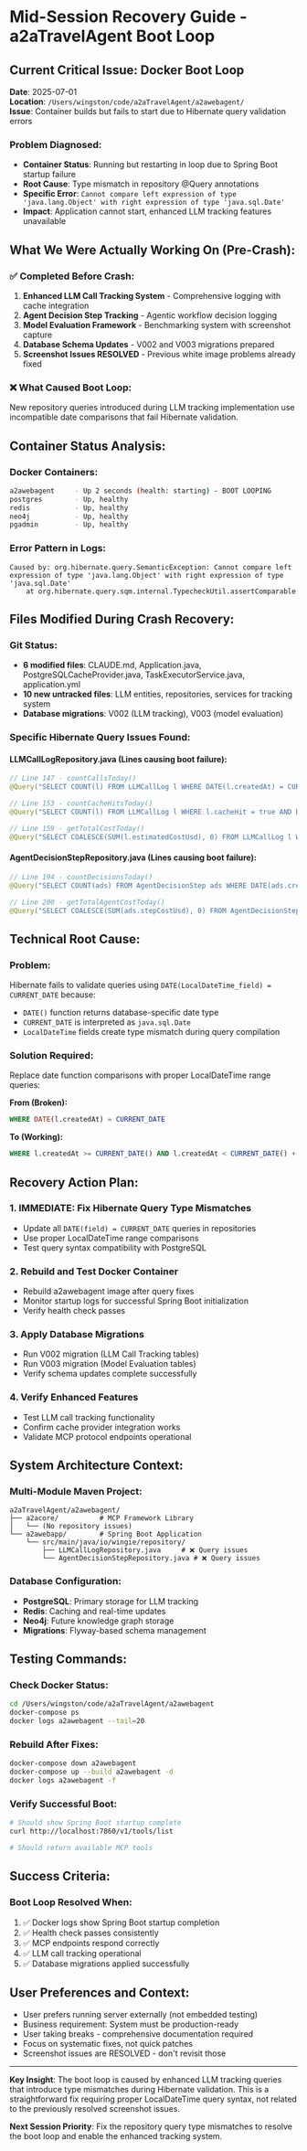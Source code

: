 # Mid-Session Recovery Guide - a2aTravelAgent Boot Loop

## **Current Critical Issue: Docker Boot Loop** 

**Date**: 2025-07-01  
**Location**: `/Users/wingston/code/a2aTravelAgent/a2awebagent/`  
**Issue**: Container builds but fails to start due to Hibernate query validation errors

### **Problem Diagnosed:**
- **Container Status**: Running but restarting in loop due to Spring Boot startup failure
- **Root Cause**: Type mismatch in repository @Query annotations 
- **Specific Error**: `Cannot compare left expression of type 'java.lang.Object' with right expression of type 'java.sql.Date'`
- **Impact**: Application cannot start, enhanced LLM tracking features unavailable

## **What We Were Actually Working On (Pre-Crash):**

### **✅ Completed Before Crash:**
1. **Enhanced LLM Call Tracking System** - Comprehensive logging with cache integration
2. **Agent Decision Step Tracking** - Agentic workflow decision logging  
3. **Model Evaluation Framework** - Benchmarking system with screenshot capture
4. **Database Schema Updates** - V002 and V003 migrations prepared
5. **Screenshot Issues RESOLVED** - Previous white image problems already fixed

### **❌ What Caused Boot Loop:**
New repository queries introduced during LLM tracking implementation use incompatible date comparisons that fail Hibernate validation.

## **Container Status Analysis:**

### **Docker Containers:**
```bash
a2awebagent     - Up 2 seconds (health: starting) - BOOT LOOPING
postgres        - Up, healthy
redis           - Up, healthy  
neo4j           - Up, healthy
pgadmin         - Up, healthy
```

### **Error Pattern in Logs:**
```
Caused by: org.hibernate.query.SemanticException: Cannot compare left expression of type 'java.lang.Object' with right expression of type 'java.sql.Date'
	at org.hibernate.query.sqm.internal.TypecheckUtil.assertComparable
```

## **Files Modified During Crash Recovery:**

### **Git Status:**
- **6 modified files**: CLAUDE.md, Application.java, PostgreSQLCacheProvider.java, TaskExecutorService.java, application.yml
- **10 new untracked files**: LLM entities, repositories, services for tracking system
- **Database migrations**: V002 (LLM tracking), V003 (model evaluation)

### **Specific Hibernate Query Issues Found:**

#### **LLMCallLogRepository.java** (Lines causing boot failure):
```java
// Line 147 - countCallsToday()
@Query("SELECT COUNT(l) FROM LLMCallLog l WHERE DATE(l.createdAt) = CURRENT_DATE")

// Line 153 - countCacheHitsToday()  
@Query("SELECT COUNT(l) FROM LLMCallLog l WHERE l.cacheHit = true AND DATE(l.createdAt) = CURRENT_DATE")

// Line 159 - getTotalCostToday()
@Query("SELECT COALESCE(SUM(l.estimatedCostUsd), 0) FROM LLMCallLog l WHERE DATE(l.createdAt) = CURRENT_DATE")
```

#### **AgentDecisionStepRepository.java** (Lines causing boot failure):
```java
// Line 194 - countDecisionsToday()
@Query("SELECT COUNT(ads) FROM AgentDecisionStep ads WHERE DATE(ads.createdAt) = CURRENT_DATE")

// Line 200 - getTotalAgentCostToday()
@Query("SELECT COALESCE(SUM(ads.stepCostUsd), 0) FROM AgentDecisionStep ads WHERE DATE(ads.createdAt) = CURRENT_DATE")
```

## **Technical Root Cause:**

### **Problem:**
Hibernate fails to validate queries using `DATE(LocalDateTime_field) = CURRENT_DATE` because:
- `DATE()` function returns database-specific date type
- `CURRENT_DATE` is interpreted as `java.sql.Date`
- `LocalDateTime` fields create type mismatch during query compilation

### **Solution Required:**
Replace date function comparisons with proper LocalDateTime range queries:

**From (Broken):**
```sql
WHERE DATE(l.createdAt) = CURRENT_DATE
```

**To (Working):**
```sql
WHERE l.createdAt >= CURRENT_DATE() AND l.createdAt < CURRENT_DATE() + INTERVAL 1 DAY
```

## **Recovery Action Plan:**

### **1. IMMEDIATE: Fix Hibernate Query Type Mismatches**
- Update all `DATE(field) = CURRENT_DATE` queries in repositories
- Use proper LocalDateTime range comparisons
- Test query syntax compatibility with PostgreSQL

### **2. Rebuild and Test Docker Container**
- Rebuild a2awebagent image after query fixes
- Monitor startup logs for successful Spring Boot initialization
- Verify health check passes

### **3. Apply Database Migrations**
- Run V002 migration (LLM Call Tracking tables)
- Run V003 migration (Model Evaluation tables)
- Verify schema updates complete successfully

### **4. Verify Enhanced Features**
- Test LLM call tracking functionality
- Confirm cache provider integration works
- Validate MCP protocol endpoints operational

## **System Architecture Context:**

### **Multi-Module Maven Project:**
```
a2aTravelAgent/a2awebagent/
├── a2acore/          # MCP Framework Library  
│   └── (No repository issues)
└── a2awebapp/        # Spring Boot Application
    └── src/main/java/io/wingie/repository/
        ├── LLMCallLogRepository.java     # ❌ Query issues
        └── AgentDecisionStepRepository.java # ❌ Query issues
```

### **Database Configuration:**
- **PostgreSQL**: Primary storage for LLM tracking
- **Redis**: Caching and real-time updates
- **Neo4j**: Future knowledge graph storage
- **Migrations**: Flyway-based schema management

## **Testing Commands:**

### **Check Docker Status:**
```bash
cd /Users/wingston/code/a2aTravelAgent/a2awebagent
docker-compose ps
docker logs a2awebagent --tail=20
```

### **Rebuild After Fixes:**
```bash
docker-compose down a2awebagent
docker-compose up --build a2awebagent -d
docker logs a2awebagent -f
```

### **Verify Successful Boot:**
```bash
# Should show Spring Boot startup complete
curl http://localhost:7860/v1/tools/list

# Should return available MCP tools
```

## **Success Criteria:**

### **Boot Loop Resolved When:**
1. ✅ Docker logs show Spring Boot startup completion
2. ✅ Health check passes consistently  
3. ✅ MCP endpoints respond correctly
4. ✅ LLM call tracking operational
5. ✅ Database migrations applied successfully

## **User Preferences and Context:**
- User prefers running server externally (not embedded testing)
- Business requirement: System must be production-ready
- User taking breaks - comprehensive documentation required
- Focus on systematic fixes, not quick patches
- Screenshot issues are RESOLVED - don't revisit those

---

**Key Insight**: The boot loop is caused by enhanced LLM tracking queries that introduce type mismatches during Hibernate validation. This is a straightforward fix requiring proper LocalDateTime query syntax, not related to the previously resolved screenshot issues.

**Next Session Priority**: Fix the repository query type mismatches to resolve the boot loop and enable the enhanced tracking system.